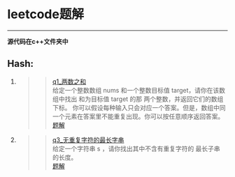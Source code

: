 # leetcode题解  
***
**源代码在c++文件夹中**  
## Hash:  
   1. >>[q1_两数之和](https://leetcode-cn.com/problems/two-sum/solution/liang-shu-zhi-he-by-gpe3dbjds1/)  
      >>给定一个整数数组 nums 和一个整数目标值 target，请你在该数组中找出 和为目标值 target  的那 两个整数，并返回它们的数组下标。
      >>你可以假设每种输入只会对应一个答案。但是，数组中同一个元素在答案里不能重复出现。你可以按任意顺序返回答案。  
      >>[题解](https://github.com/looliby/leetcode/blob/main/c%2B%2B/q1_%E4%B8%A4%E6%95%B0%E4%B9%8B%E5%92%8C)  
   2. >>[q3_无重复字符的最长字串](https://leetcode-cn.com/problems/longest-substring-without-repeating-characters/)  
      >>给定一个字符串 s ，请你找出其中不含有重复字符的 最长子串 的长度。  
      >>[题解](https://github.com/looliby/leetcode/blob/main/c%2B%2B/q3_%E6%97%A0%E9%87%8D%E5%A4%8D%E5%AD%97%E7%AC%A6%E7%9A%84%E6%9C%80%E9%95%BF%E5%AD%97%E4%B8%B2.md)
